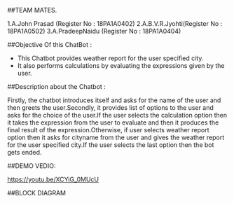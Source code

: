 ##TEAM MATES.

1.A.John Prasad (Register No : 18PA1A0402)
2.A.B.V.R.Jyohti(Register No : 18PA1A0502)
3.A.PradeepNaidu (Register No : 18PA1A0404)

##Objective Of this ChatBot :
* This Chatbot provides weather report for the user specified city.
* It also performs calculations by evaluating the expressions given by the user.

##Description about the Chatbot :

Firstly, the chatbot introduces itself and asks for the name of the user and then greets the user.Secondly, it provides list of options to the user and asks for the choice of    the user.If the user selects the calculation option then it takes the expression from the user to evaluate and then it produces the final result of the expression.Otherwise, if user selects weather report option then it asks for cityname from the user and gives the weather report for the user specified city.If the user selects the last option then the bot gets ended.

##DEMO VEDIO:

https://youtu.be/XCYiG_0MUcU

##BLOCK DIAGRAM


  
  

